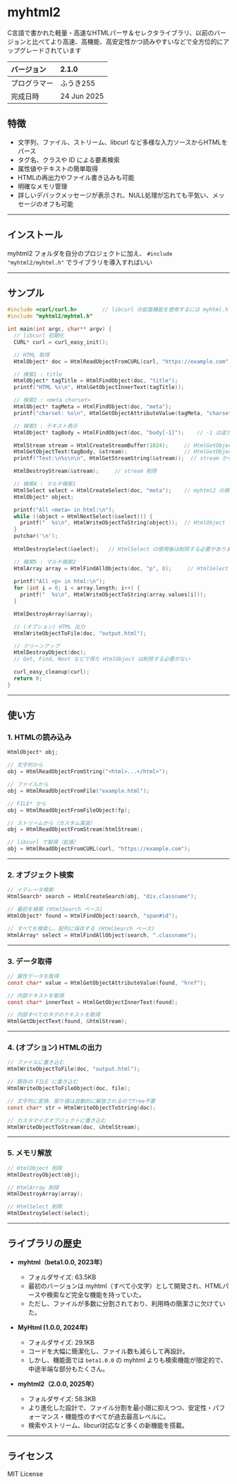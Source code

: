 # myhtml2

C言語で書かれた軽量・高速なHTMLパーサ＆セレクタライブラリ、以前のバージョンと比べてより高速、高機能、高安定性かつ読みやすいなどで全方位的にアップグレードされています

| バージョン    | 2.1.0         |
|:-------------|:--------------|
| プログラマー  | ふうき255      |
| 完成日時      | 24 Jun 2025   |

## 特徴

- 文字列、ファイル、ストリーム、libcurl など多様な入力ソースからHTMLをパース
- タグ名、クラスや ID による要素検索
- 属性値やテキストの簡単取得
- HTMLの再出力やファイル書き込みも可能
- 明確なメモリ管理
- 詳しいデバックメッセージが表示され、NULL処理が忘れても平気い、メッセージのオフも可能

---

## インストール

myhtml2 フォルダを自分のプロジェクトに加え、 `#include "myhtml2/myhtml.h"` でライブラリを導入すればいい

---

## サンプル

```c
#include <curl/curl.h>        // libcurl の拡張機能を使用するには myhtml.h 前に定義する必要がある
#include "myhtml2/myhtml.h"

int main(int argc, char** argv) {
  // libcurl 初期化
  CURL* curl = curl_easy_init();

  // HTML 取得
  HtmlObject* doc = HtmlReadObjectFromCURL(curl, "https://example.com");

  // 検索1 : title
  HtmlObject* tagTitle = HtmlFindObject(doc, "title");
  printf("HTML %s\n", HtmlGetObjectInnerText(tagTitle));

  // 検索2 : <meta charset>
  HtmlObject* tagMeta = HtmlFindObject(doc, "meta");
  printf("charset: %s\n", HtmlGetObjectAttributeValue(tagMeta, "charset"));

  // 検索3 : テキスト表示
  HtmlObject* tagBody = HtmlFindObject(doc, "body[-1]");    // -1 は逆方向から探すため、後ろにいる body を効率的に探せる（ここに大した違いがないけど）

  HtmlStream stream = HtmlCreateStreamBuffer(1024);     // HtmlGetObjectText の結果は新しい文字列に保存するため、ここにバッファーを作る
  HtmlGetObjectText(tagBody, &stream);                  // HtmlGetObjectText で body のすべてのテキストを stream に書き込む
  printf("Text:\n%s\n\n", HtmlGetStreamString(&stream));  // stream から書き込んだデータをプリント

  HtmlDestroyStream(&stream);     // stream 削除

  // 検索4 : マルチ検索1
  HtmlSelect select = HtmlCreateSelect(doc, "meta");    // myhtml2 の検索コアとなった HtmlSelect、イテレータ構造で必要な分だけ検索することができます
  HtmlObject* object;

  printf("All <meta> in html:\n");
  while ((object = HtmlNextSelect(&select))) {
    printf("  %s\n", HtmlWriteObjectToString(object));  // HtmlObject を HTML 文字列に変換する。戻り値は自動的に解放されるのでfree不要
  }
  putchar('\n');
  
  HtmlDestroySelect(&select);   // HtmlSelect の使用後は削除する必要があります

  // 検索5 : マルチ検索2
  HtmlArray array = HtmlFindAllObjects(doc, "p", 8);     // HtmlSelect の結果を配列にまとめるメソッド、 出力の HtmlArray は同様に削除する必要がある
  
  printf("All <p> in html:\n");
  for (int i = 0; i < array.length; i++) {
    printf("  %s\n", HtmlWriteObjectToString(array.values[i]));
  }

  HtmlDestroyArray(&array);

  // (オプション) HTML 出力
  HtmlWriteObjectToFile(doc, "output.html");

  // クリーンアップ
  HtmlDestroyObject(doc);
  // Get, Find, Next などで得た HtmlObject は削除する必要がない

  curl_easy_cleanup(curl);
  return 0;
}
```

---

## 使い方

### 1. HTMLの読み込み

```c
HtmlObject* obj;

// 文字列から
obj = HtmlReadObjectFromString("<html>...</html>");

// ファイルから
obj = HtmlReadObjectFromFile("example.html");

// FILE* から
obj = HtmlReadObjectFromFileObject(fp);

// ストリームから（カスタム実装）
obj = HtmlReadObjectFromStream(htmlStream);

// libcurl で取得（拡張）
obj = HtmlReadObjectFromCURL(curl, "https://example.com");
```

---

### 2. オブジェクト検索

```c
// イテレータ検索
HtmlSearch* search = HtmlCreateSearch(obj, "div.classname");

// 最初を検索 (HtmlSearch ベース)
HtmlObject* found = HtmlFindObject(search, "span#id");

// すべてを検索し、配列に保存する (HtmlSearch ベース)
HtmlArray* select = HtmlFindAllObject(search, ".classname");
```

---

### 3. データ取得

```c
// 属性データを取得
const char* value = HtmlGetObjectAttributeValue(found, "href");

// 内部テキストを取得
const char* innerText = HtmlGetObjectInnerText(found);

// 内部すべてのタグのテキストを取得
HtmlGetObjectText(found, &htmlStream);
```

---

### 4. (オプション) HTMLの出力

```c
// ファイルに書き込む
HtmlWriteObjectToFile(doc, "output.html");

// 既存の FILE に書き込む
HtmlWriteObjectToFileObject(doc, file);

// 文字列に変換、戻り値は自動的に解放されるのでfree不要
const char* str = HtmlWriteObjectToString(doc);

// カスタマイズオブジェクトに書き込む
HtmlWriteObjectToStream(doc, &htmlStream);
```

---

### 5. メモリ解放

```c
// HtmlObject 削除
HtmlDestroyObject(obj);

// HtmlArray 削除
HtmlDestroyArray(array);

// HtmlSelect 削除
HtmlDestroySelect(select);
```

---

## ライブラリの歴史

- **myhtml（beta1.0.0, 2023年）**
  - フォルダサイズ: 63.5KB
  - 最初のバージョンは myhtml（すべて小文字）として開発され、HTMLパースや検索など完全な機能を持っていた。
  - ただし、ファイルが多数に分割されており、利用時の簡潔さに欠けていた。

- **MyHtml (1.0.0, 2024年)**
  - フォルダサイズ: 29.1KB
  - コードを大幅に簡潔化し、ファイル数も減らして再設計。
  - しかし、機能面では `beta1.0.0` の myhtml よりも検索機能が限定的で、中途半端な部分もたくさん。

- **myhtml2（2.0.0, 2025年）**
  - フォルダサイズ: 58.3KB
  - より進化した設計で、ファイル分割を最小限に抑えつつ、安定性・パフォーマンス・機能性のすべてが過去最高レベルに。
  - 検索やストリーム、libcurl対応など多くの新機能を搭載。

---

## ライセンス

MIT License
